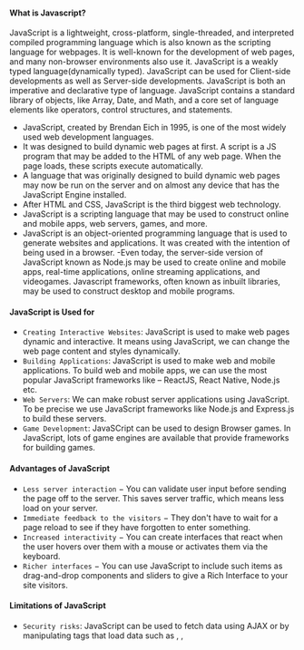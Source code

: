 #### What is Javascript?

JavaScript is a lightweight, cross-platform, single-threaded, and interpreted compiled programming language which is also known as the scripting language for webpages. It is well-known for the development of web pages, and many non-browser environments also use it. JavaScript is a weakly typed language(dynamically typed). JavaScript can be used for Client-side developments as well as Server-side developments. JavaScript is both an imperative and declarative type of language. JavaScript contains a standard library of objects, like Array, Date, and Math, and a core set of language elements like operators, control structures, and statements.

- JavaScript, created by Brendan Eich in 1995, is one of the most widely used web development languages.
- It was designed to build dynamic web pages at first. A script is a JS program that may be added to the HTML of any web page. When the page loads, these scripts execute automatically.
- A language that was originally designed to build dynamic web pages may now be run on the server and on almost any device that has the JavaScript Engine installed.
- After HTML and CSS, JavaScript is the third biggest web technology.
- JavaScript is a scripting language that may be used to construct online and mobile apps, web servers, games, and more.
- JavaScript is an object-oriented programming language that is used to generate websites and applications. It was created with the intention of being used in a browser.
  -Even today, the server-side version of JavaScript known as Node.js may be used to create online and mobile apps, real-time applications, online streaming applications, and videogames. Javascript frameworks, often known as inbuilt libraries, may be used to construct desktop and mobile programs.

#### JavaScript is Used for

- `Creating Interactive Websites`: JavaScript is used to make web pages dynamic and interactive. It means using JavaScript, we can change the web page content and styles dynamically.
- `Building Applications`: JavaScript is used to make web and mobile applications. To build web and mobile apps, we can use the most popular JavaScript frameworks like – ReactJS, React Native, Node.js etc.
- `Web Servers`: We can make robust server applications using JavaScript. To be precise we use JavaScript frameworks like Node.js and Express.js to build these servers.
- `Game Development`: JavaSCript can be used to design Browser games. In JavaScript, lots of game engines are available that provide frameworks for building games.

#### Advantages of JavaScript

- `Less server interaction` − You can validate user input before sending the page off to the server. This saves server traffic, which means less load on your server.
- `Immediate feedback to the visitors` − They don't have to wait for a page reload to see if they have forgotten to enter something.
- `Increased interactivity` − You can create interfaces that react when the user hovers over them with a mouse or activates them via the keyboard.
- `Richer interfaces` − You can use JavaScript to include such items as drag-and-drop components and sliders to give a Rich Interface to your site visitors.

#### Limitations of JavaScript

- `Security risks`: JavaScript can be used to fetch data using AJAX or by manipulating tags that load data such as <img>, <object>, <script>. These attacks are called cross-site script attacks. They inject JS that is not part of the site into the visitor’s browser thus fetching the details.
- `Performance` : JavaScript does not provide the same level of performance as offered by many traditional languages as a complex program written in JavaScript would be comparatively slow. But as JavaScript is used to perform simple tasks in a browser, so performance is not considered a big restriction in its use.
- `Complexity` : To master a scripting language, programmers must have a thorough knowledge of all the programming concepts, core language objects, and client and server-side objects otherwise it would be difficult for them to write advanced scripts using JavaScript.
- `Weak error handling and type checking facilities` : It is a weakly typed language as there is no need to specify the data type of the variable. So wrong type checking is not performed by compile.
- `Richer interfaces` : You can use JavaScript to include such items as drag-and-drop components and sliders to give a Rich Interface to your site visitors.

---

#### JavaScript: Client side Vs Server side

`Client side` programming includes any coding or computation or effects or animation or any sort of interaction your website performs with the user via browser . But server side programming is that which performs all the task in the server only . So the user is unaware of that. Few years ago JavaScript compilers were available only on the client machine (browsers). So java script was called as a client side scripting language. On the client side JavaScript is run by v8 engine (Google chrome). But now in the `server side` also JavaScript is used. The v8 engine (with some modifications to provide the server functionality) is also used in the servers to run js codes. So, in both cases the language is the same, only the environment is different.

`Client Side JavaScript` is an extended version of JavaScript that enables the enhancement and manipulation of web pages and client browsers. In a browser environment , your code will have access to things provided only by the browser, like the document object for the current page, the window, functions like alert that pop up a message, etc. The main tasks of Client side JavaScript are validating input, animation, manipulating UI elements, applying styles, some calculations are done when you don't want the page to refresh so often. In web developing it's the browser, in the user's machine, that runs this code, and is mainly done in javascript . Also, this code must run in a variety of browsers.

`Server Side JavaScript` is an extended version of JavaScript that enables back-end access to databases, file systems, and servers. Server side javascript, is javascript code running over a server local resources , it's just like C# or Java, but the syntax is based on JavaScript. A good example of this is Node.JS , with Node.JS you write javascript to program on the server side, and that code can be seen as normal C#, C, or any other server side language code. Moreover, with server-side code , you can still send javascript to the client-side, but there is a great difference between both, because the client side code is restricted to the clients machine resources, in terms of computing power and permissions. For example client-side javascript can't access the clients hard disk , while with server side you can access your server hard disk without any problem. The primary advantage to server-side scripting is the ability to highly customize the response based on the user's requirements, access rights, or queries into data stores.

---

#### JavaScript can be added to your HTML file in two ways

- Internal JavaScript
- External JavaScript

#### Internal JavaScript: We can add JS code directly to our HTML file by writing the code inside the `<script>` & `</script>`. The <script> tag can either be placed inside the `<head>` or the `<body>` tag according to the requirement.

#### Example: It is the basic example of using JavaScript code inside of HTML code

```ts
<!DOCTYPE html>
<html lang="en">

<head>
    <title>
        Basic Example to Describe JavaScript
    </title>
</head>

<body>
    <script>
        console.log("Hey, Whats up?");
    </script>
</body>

</html>
```

`External JavaScript` : We can create the file with a .js extension and paste the JS code inside of it. After creating the file, add this file in <script src=”file_name.js”> tag, and this <sctipt> can import inside <head> or <body> tag of the HTML file.

#### Example: It is the basic example of using JavaScript javascript code which is written in a different file. By importing that .js file in the head section.

```ts
<!DOCTYPE html>
<html lang="en">

<head>
    <title>
        Basic Example to Describe JavaScript
    </title>
    <script src="main.js"></script>
</head>

<body>
</body>

</html>
```
